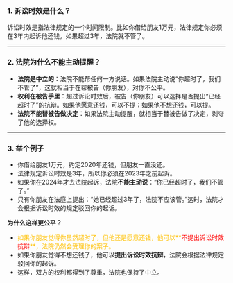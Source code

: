 
### **1. 诉讼时效是什么？**
诉讼时效是指法律规定的一个时间限制。比如你借给朋友1万元，法律规定你必须在3年内起诉他还钱。如果超过3年，法院就不管了。

---

### **2. 法院为什么不能主动提醒？**
- **法院是中立的**：法院不能帮任何一方说话。如果法院主动说“你超时了，我们不管了”，这就相当于在帮被告（你朋友），对你不公平。  
- **权利在被告手里**：超过诉讼时效后，被告（你朋友）可以选择是否提出“已经超时了”的抗辩。如果他愿意还钱，可以不提；如果他不想还钱，可以提。  
- **法院不能替被告做决定**：如果法院主动提醒，就相当于替被告做了决定，剥夺了他的选择权。

---

### **3. 举个例子**
- 你借给朋友1万元，约定2020年还钱，但朋友一直没还。  
- 法律规定诉讼时效是3年，所以你必须在2023年之前起诉。  
- 如果你在2024年才去法院起诉，法院**不能主动说**：“你已经超时了，我们不管了。”  
- 只有你朋友在法庭上提出：“她已经超过3年了，法院不应该管。”这时，法院才会根据诉讼时效的规定驳回你的起诉。

**为什么这样更公平？**
- <font color="#ffc000">如果你朋友觉得你虽然超时了，但他还是愿意还钱，他可以**<font color="#ff0000">不提出诉讼时效抗辩</font>**，法院仍然会受理你的案子。</font>  
- 如果你朋友觉得不想还钱了，他可以**提出诉讼时效抗辩**，法院会根据法律规定驳回你的起诉。  
- 这样，双方的权利都得到了尊重，法院也保持了中立。
